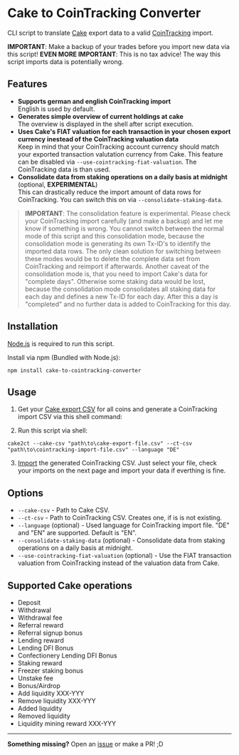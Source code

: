 # Cake to CoinTracking Converter

CLI script to translate [Cake](https://pool.cakedefi.com/#?ref=401824) export data to a valid [CoinTracking](https://cointracking.info?ref=G905622) import.

**IMPORTANT**: Make a backup of your trades before you import new data via this script!
**EVEN MORE IMPORTANT**: This is no tax advice! The way this script imports data is potentially wrong.

## Features

- **Supports german and english CoinTracking import** \
English is used by default.
- **Generates simple overview of current holdings at cake** \
The overview is displayed in the shell after script execution.
- **Uses Cake's FIAT valuation for each transaction in your chosen export currency inestead of the CoinTracking valuation data** \
Keep in mind that your CoinTracking account currency should match your exported transaction valutation currency from Cake.
This feature can be disabled via `--use-cointracking-fiat-valuation`. The CoinTracking data is than used.
- **Consolidate data from staking operations on a daily basis at midnight** (optional, **EXPERIMENTAL**) \
This can drastically reduce the import amount of data rows for CoinTracking.
You can switch this on via  `--consolidate-staking-data`.

> **IMPORTANT**: The consolidation feature is experimental. Please check your CoinTracking import carefully (and make a backup) and let me know if something is wrong. You cannot switch between the normal mode of this script and this consolidation mode, because the consolidation mode is generating its own Tx-ID's to identify the imported data rows. The only clean solution for switching between these modes would be to delete the complete data set from CoinTracking and reimport if afterwards. Another caveat of the consolidation mode is, that you need to import Cake's data for "complete days". Otherwise some staking data would be lost, because the consolidation mode consolidates all staking data for each day and defines a new Tx-ID for each day. After this a day is "completed" and no further data is added to CoinTracking for this day.

## Installation

[Node.js](https://nodejs.org/) is required to run this script.

Install via npm (Bundled with Node.js):
```shell
npm install cake-to-cointracking-converter
```

## Usage

1. Get your [Cake export CSV](https://app.cakedefi.com/transactions) for all coins and generate a CoinTracking import CSV via this shell command:

2. Run this script via shell: 
```shell 
cake2ct --cake-csv "path\to\cake-export-file.csv" --ct-csv "path\to\cointracking-import-file.csv" --language "DE"
```

3. [Import](https://cointracking.info/import/import_csv/) the generated CoinTracking CSV. Just select your file, check your imports on the next page and import your data if everthing is fine.

## Options

- `--cake-csv` - Path to Cake CSV.
- `--ct-csv` - Path to CoinTracking CSV. Creates one, if is is not existing.
- `--language` (optional) - Used language for CoinTracking import file. "DE" and "EN" are supported. Default is "EN".
- `--consolidate-staking-data` (optional) - Consolidate data from staking operations on a daily basis at midnight.
- `--use-cointracking-fiat-valuation` (optional) - Use the FIAT transaction valuation from CoinTracking instead of the valuation data from Cake.

## Supported Cake operations

- Deposit
- Withdrawal
- Withdrawal fee
- Referral reward
- Referral signup bonus
- Lending reward
- Lending DFI Bonus
- Confectionery Lending DFI Bonus
- Staking reward
- Freezer staking bonus
- Unstake fee
- Bonus/Airdrop
- Add liquidity XXX-YYY
- Remove liquidity XXX-YYY
- Added liquidity
- Removed liquidity
- Liquidity mining reward XXX-YYY

---

**Something missing?** Open an [issue](https://github.com/geldmacher/Cake-to-CoinTracking-Converter/issues) or make a PR! ;D
